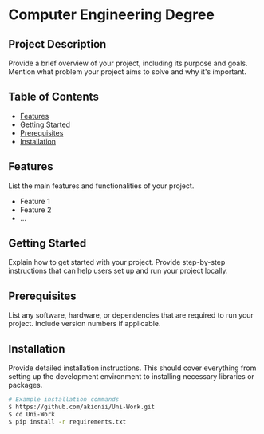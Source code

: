 # Computer Engineering Degree

## Project Description

Provide a brief overview of your project, including its purpose and goals. Mention what problem your project aims to solve and why it's important.

## Table of Contents

- [Features](#features)
- [Getting Started](#getting-started)
- [Prerequisites](#prerequisites)
- [Installation](#installation)

## Features

List the main features and functionalities of your project.

- Feature 1
- Feature 2
- ...

## Getting Started

Explain how to get started with your project. Provide step-by-step instructions that can help users set up and run your project locally.

## Prerequisites

List any software, hardware, or dependencies that are required to run your project. Include version numbers if applicable.

## Installation

Provide detailed installation instructions. This should cover everything from setting up the development environment to installing necessary libraries or packages.

```bash
# Example installation commands
$ https://github.com/akionii/Uni-Work.git
$ cd Uni-Work
$ pip install -r requirements.txt
